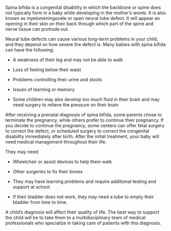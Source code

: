 Spina bifida is a congenital disability in which the backbone or spine does not typically form in a baby while developing in the mother’s womb. It is also known as myelomeningocele or open neural tube defect. It will appear an opening in their skin on their back through which part of the spine and nerve tissue can protrude out.

Neural tube defects can cause various long-term problems in your child, and they depend on how severe the defect is. Many babies with spina bifida can have the following:

- A weakness of their leg and may not be able to walk

- Loss of feeling below their waist

- Problems controlling their urine and stools

- Issues of learning or memory

- Some children may also develop too much fluid in their brain and may need surgery to relieve the pressure on their brain

After receiving a prenatal diagnosis of spina bifida, some parents chose to terminate the pregnancy, while others prefer to continue their pregnancy. If you decide to continue the pregnancy, some centers can offer fetal surgery to correct the defect, or scheduled surgery to correct the congenital disability immediately after birth. After the initial treatment, your baby will need medical management throughout their life.

They may need:

- Wheelchair or assist devices to help them walk

- Other surgeries to fix their bones

- They may have learning problems and require additional testing and support at school

- If their bladder does not work, they may need a tube to empty their bladder from time to time.

A child’s diagnosis will affect their quality of life. The best way to support the child will be to take them to a multidisciplinary team of medical professionals who specialize in taking care of patients with this diagnosis.